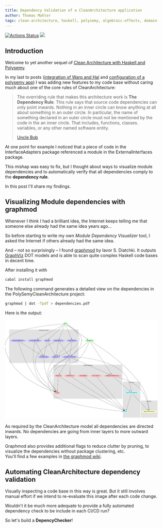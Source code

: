 ```yaml
---
title: Dependency Validation of a CleanArchitecture application
author: Thomas Mahler
tags: clean-architecture, haskell, polysemy, algebraic-effects, domain-driven-design, ports-and-adapters, hexagonal-architecture, onion-architecture, servant, warp, io-monad, testability, architecture, algebraic, polysemy-library, polysemy-effects, configuration, dependency-injection, depndency, graphmod
---
```



[![Actions Status](https://github.com/thma/PolysemyCleanArchitecture/workflows/Haskell%20CI/badge.svg)](https://github.com/thma/PolysemyCleanArchitecture/actions)
<a href="https://github.com/thma/PolysemyCleanArchitecture"><img src="https://thma.github.io/img/forkme.png" height="20" ></a>


## Introduction

Welcome to yet another sequel of [Clean Architecture with Haskell and Polysemy](https://thma.github.io/posts/2020-05-29-polysemy-clean-architecture.html).

In my last to posts ([integration of Warp and Hal](https://thma.github.io/posts/2022-07-04-polysemy-and-warp.html) and [configuration of a polysemy app](https://thma.github.io/posts/2022-07-17-configuration-of-a-polysemy-app.html)) I was adding new features to my code base without caring much about one of the core rules of CleanArchitecture:

> The overriding rule that makes this architecture work is **The Dependency Rule**. 
> This rule says that source code dependencies can only point inwards.
> Nothing in an inner circle can know anything at all about something in an outer circle. 
> In particular, the name of something declared in an outer circle must not be mentioned by the code in the an inner circle. 
> That includes, functions, classes. variables, or any other named software entity.
>
> [Uncle Bob](https://blog.cleancoder.com/uncle-bob/2012/08/13/the-clean-architecture.html)

At one point for example I noticed that a piece of code in the InterfaceAdapters package referenced a module in the ExternalInterfaces package.

This mishap was easy to fix, but I thought about ways to visualize module dependencies and to automatically verify that all dependencies comply to the **dependency rule**.

In this post I'll share my findings.

## Visualizing Module dependencies with graphmod

Whenever I think I had a brilliant idea, the Internet keeps telling me that someone else already had the same idea years ago...

So before starting to write my own *Module Dependency Visualizer* tool, I asked the Internet if others already had the same idea.

And &ndash; not so surprisingly &ndash; I found [graphmod](https://github.com/yav/graphmod) by Iavor S. Diatchki. It outputs [GraphViz](https://graphviz.org/) DOT models and is able to scan quite complex Haskell code bases in decent time.

After installing it with

```bash
cabal install graphmod
```

The following command generates a detailed view on the dependencies in the PolySemyCleanArchitecture project:

```bash
graphmod | dot -Tpdf > dependencies.pdf
```

Here is the output:

![deps](../img/dependencies.png)

As required by the CleanArchitecture model all dependencies are directed inwards. No dependencies are going from inner layers to more outward layers.

Graphmod also provides additional flags to reduce clutter by pruning, to visualize the dependencies without package clustering, etc.  
You'll find a few examples in [the graphmod wiki](https://github.com/yav/graphmod/wiki).

## Automating CleanArchitecture dependency validation

Visually inspecting a code base in this way is great. But it still involves manual effort if we intend to re-evaluate this image after each code change.

Wouldn't it be much more adequate to provide a fully automated dependency check to be include in each CI/CD run?

So let's build a **DepencyChecker**!

